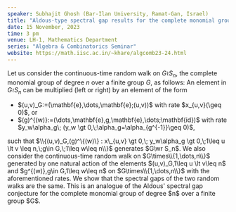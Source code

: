 ```yaml
---
speaker: Subhajit Ghosh (Bar-Ilan University, Ramat-Gan, Israel)
title: "Aldous-type spectral gap results for the complete monomial group"
date: 15 November, 2023
time: 3 pm
venue: LH-1, Mathematics Department
series: "Algebra & Combinatorics Seminar"
website: https://math.iisc.ac.in/~khare/algcomb23-24.html
---
```


Let us consider the continuous-time random walk on $G\wr S_n$, the
complete monomial group of degree $n$ over a finite group $G$, as
follows: An element in $G\wr S_n$ can be multiplied (left or right) by an
element of the form
<ul>
<li> $(u,v)_G:=(\mathbf{e},\dots,\mathbf{e};(u,v))$ with rate
$x_{u,v}(\geq 0)$, or</li>
<li>
$(g)^{(w)}:=(\dots,\mathbf{e},g,\mathbf{e},\dots;\mathbf{id})$ with rate
$y_w\alpha_g\; (y_w \gt 0,\;\alpha_g=\alpha_{g^{-1}}\geq 0)$,</li>
</ul>
such that $\\{(u,v)_G,(g)^\{(w)\} : x\_{u,v} \gt 0,\;  y_w\alpha_g \gt 0,\;1\leq u \lt v
\leq n,\;g\in G,\;1\leq w\leq n\\}$ generates $G\wr S_n$. We also consider
the continuous-time random walk on $G\times\\{1,\dots,n\\}$ generated by
one natural action of the elements $(u,v)_G,1\leq u \lt v\leq n$ and
$g^{(w)},g\in G,1\leq w\leq n$ on $G\times\\{1,\dots,n\\}$ with the
aforementioned rates. We show that the spectral gaps of the two random
walks are the same. This is an analogue of the Aldous' spectral gap
conjecture for the complete monomial group of degree $n$ over a finite
group $G$.

